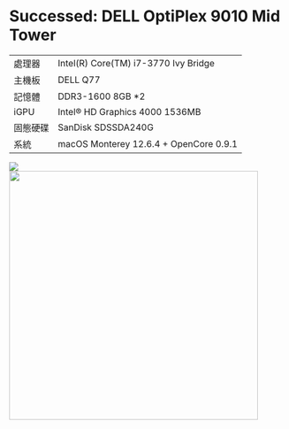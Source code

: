 # Successed: DELL OptiPlex 9010 Mid Tower

<table>
  <tr>
    <td>處理器</td><td>Intel(R) Core(TM) i7-3770 Ivy Bridge</td>
  </tr>
  <tr>
    <td>主機板</td><td>DELL Q77</td>
  </tr>
  <tr>  
    <td>記憶體</td><td>DDR3-1600 8GB *2</td>
  </tr>
  <tr>
    <td>iGPU</td><td>Intel® HD Graphics 4000 1536MB</td>
  </tr>
  <tr>  
    <td>固態硬碟</td><td>SanDisk SDSSDA240G</td>
  </tr>
  <tr>
    <td>系統</td><td>macOS Monterey 12.6.4 + OpenCore 0.9.1</td>
  </tr>  
</table>
<img src="https://user-images.githubusercontent.com/79300809/202954167-b393adca-402a-45d9-94c7-4bb29a0a7600.png"><br>
<img width="450" src="https://user-images.githubusercontent.com/79300809/202950743-c2492944-2b2c-460e-a7eb-45c5733f1444.jpg"><br>

